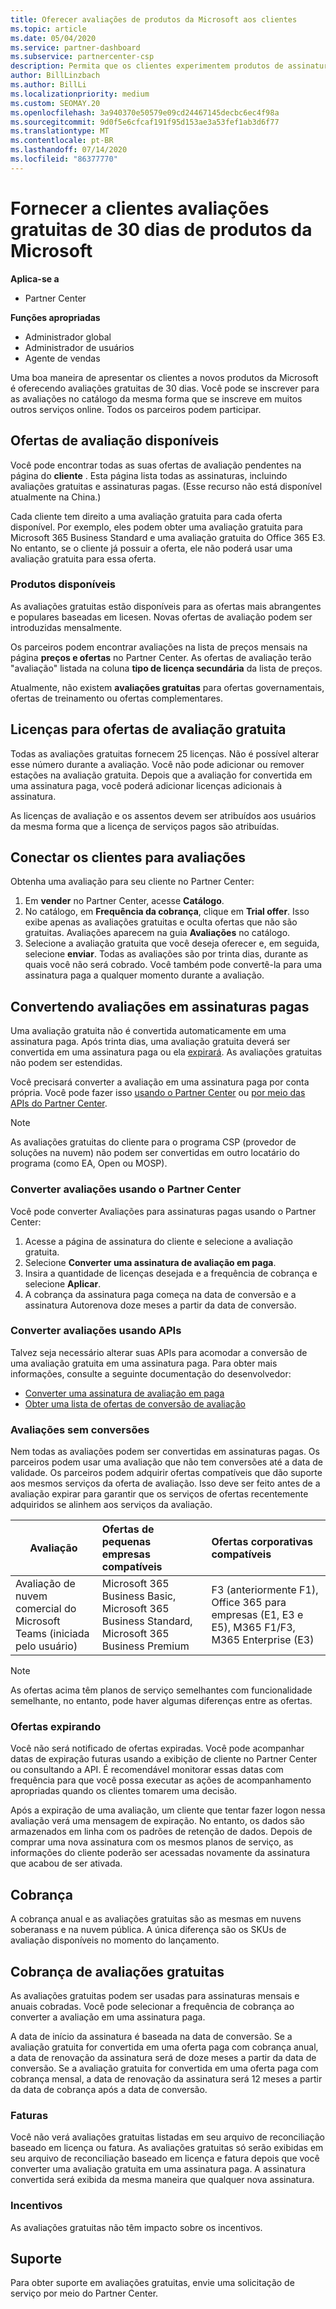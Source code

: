 ```yaml
---
title: Oferecer avaliações de produtos da Microsoft aos clientes
ms.topic: article
ms.date: 05/04/2020
ms.service: partner-dashboard
ms.subservice: partnercenter-csp
description: Permita que os clientes experimentem produtos de assinatura da Microsoft por 30 dias. Inscreva-se nessas avaliações gratuitas no catálogo, assim como muitas outras serviços online.
author: BillLinzbach
ms.author: BillLi
ms.localizationpriority: medium
ms.custom: SEOMAY.20
ms.openlocfilehash: 3a940370e50579e09cd24467145decbc6ec4f98a
ms.sourcegitcommit: 9d0f5e6cfcaf191f95d153ae3a53fef1ab3d6f77
ms.translationtype: MT
ms.contentlocale: pt-BR
ms.lasthandoff: 07/14/2020
ms.locfileid: "86377770"
---
```

# <a name="give-customers-30-day-free-trials-of-microsoft-products"></a>Fornecer a clientes avaliações gratuitas de 30 dias de produtos da Microsoft

**Aplica-se a**

- Partner Center

**Funções apropriadas**
-   Administrador global 
-   Administrador de usuários
-   Agente de vendas

Uma boa maneira de apresentar os clientes a novos produtos da Microsoft é oferecendo avaliações gratuitas de 30 dias. Você pode se inscrever para as avaliações no catálogo da mesma forma que se inscreve em muitos outros serviços online. Todos os parceiros podem participar.

## <a name="available-trial-offers"></a>Ofertas de avaliação disponíveis

Você pode encontrar todas as suas ofertas de avaliação pendentes na página do **cliente** . Esta página lista todas as assinaturas, incluindo avaliações gratuitas e assinaturas pagas. (Esse recurso não está disponível atualmente na China.)

Cada cliente tem direito a uma avaliação gratuita para cada oferta disponível. Por exemplo, eles podem obter uma avaliação gratuita para Microsoft 365 Business Standard e uma avaliação gratuita do Office 365 E3. No entanto, se o cliente já possuir a oferta, ele não poderá usar uma avaliação gratuita para essa oferta.

### <a name="available-products"></a>Produtos disponíveis

As avaliações gratuitas estão disponíveis para as ofertas mais abrangentes e populares baseadas em licesen. Novas ofertas de avaliação podem ser introduzidas mensalmente.

Os parceiros podem encontrar avaliações na lista de preços mensais na página **preços e ofertas** no Partner Center. As ofertas de avaliação terão "avaliação" listada na coluna **tipo de licença secundária** da lista de preços.

Atualmente, não existem **avaliações gratuitas** para ofertas governamentais, ofertas de treinamento ou ofertas complementares.

## <a name="licenses-for-free-trial-offers"></a>Licenças para ofertas de avaliação gratuita

Todas as avaliações gratuitas fornecem 25 licenças. Não é possível alterar esse número durante a avaliação. Você não pode adicionar ou remover estações na avaliação gratuita. Depois que a avaliação for convertida em uma assinatura paga, você poderá adicionar licenças adicionais à assinatura.

As licenças de avaliação e os assentos devem ser atribuídos aos usuários da mesma forma que a licença de serviços pagos são atribuídas.

## <a name="sign-customers-up-for-trials"></a>Conectar os clientes para avaliações

Obtenha uma avaliação para seu cliente no Partner Center:

1. Em **vender** no Partner Center, acesse **Catálogo**. 
2. No catálogo, em **Frequência da cobrança**, clique em **Trial offer**. Isso exibe apenas as avaliações gratuitas e oculta ofertas que não são gratuitas. Avaliações aparecem na guia **Avaliações** no catálogo.
3. Selecione a avaliação gratuita que você deseja oferecer e, em seguida, selecione **enviar**. Todas as avaliações são por trinta dias, durante as quais você não será cobrado. Você também pode convertê-la para uma assinatura paga a qualquer momento durante a avaliação.

## <a name="converting-trials-to-paid-subscriptions"></a>Convertendo avaliações em assinaturas pagas

Uma avaliação gratuita não é convertida automaticamente em uma assinatura paga. Após trinta dias, uma avaliação gratuita deverá ser convertida em uma assinatura paga ou ela [expirará](#expiring-offers). As avaliações gratuitas não podem ser estendidas.

Você precisará converter a avaliação em uma assinatura paga por conta própria. Você pode fazer isso [usando o Partner Center](#convert-trials-using-partner-center) ou [por meio das APIs do Partner Center](#convert-trials-using-apis).

> [!NOTE]
> As avaliações gratuitas do cliente para o programa CSP (provedor de soluções na nuvem) não podem ser convertidas em outro locatário do programa (como EA, Open ou MOSP).

### <a name="convert-trials-using-partner-center"></a>Converter avaliações usando o Partner Center

Você pode converter Avaliações para assinaturas pagas usando o Partner Center:

1. Acesse a página de assinatura do cliente e selecione a avaliação gratuita.
2. Selecione **Converter uma assinatura de avaliação em paga**.
3. Insira a quantidade de licenças desejada e a frequência de cobrança e selecione **Aplicar**.
4. A cobrança da assinatura paga começa na data de conversão e a assinatura Autorenova doze meses a partir da data de conversão. 

### <a name="convert-trials-using-apis"></a>Converter avaliações usando APIs

Talvez seja necessário alterar suas APIs para acomodar a conversão de uma avaliação gratuita em uma assinatura paga. Para obter mais informações, consulte a seguinte documentação do desenvolvedor:

- [Converter uma assinatura de avaliação em paga](https://docs.microsoft.com/partner-center/develop/convert-a-trial-subscription-to-paid)
- [Obter uma lista de ofertas de conversão de avaliação](https://docs.microsoft.com/partner-center/develop/get-a-list-of-trial-conversion-offers)

### <a name="trials-without-conversions"></a>Avaliações sem conversões

Nem todas as avaliações podem ser convertidas em assinaturas pagas. Os parceiros podem usar uma avaliação que não tem conversões até a data de validade. Os parceiros podem adquirir ofertas compatíveis que dão suporte aos mesmos serviços da oferta de avaliação.  Isso deve ser feito antes de a avaliação expirar para garantir que os serviços de ofertas recentemente adquiridos se alinhem aos serviços da avaliação. 

|**Avaliação**   |**Ofertas de pequenas empresas compatíveis**   |**Ofertas corporativas compatíveis**   |
|----------------------------|:---------------------------------|:------------------------------------------|
|Avaliação de nuvem comercial do Microsoft Teams (iniciada pelo usuário)   |Microsoft 365 Business Basic, Microsoft 365 Business Standard, Microsoft 365 Business Premium   | F3 (anteriormente F1), Office 365 para empresas (E1, E3 e E5), M365 F1/F3, M365 Enterprise (E3)   |

>[!NOTE]
>As ofertas acima têm planos de serviço semelhantes com funcionalidade semelhante, no entanto, pode haver algumas diferenças entre as ofertas.

### <a name="expiring-offers"></a>Ofertas expirando

Você não será notificado de ofertas expiradas. Você pode acompanhar datas de expiração futuras usando a exibição de cliente no Partner Center ou consultando a API. É recomendável monitorar essas datas com frequência para que você possa executar as ações de acompanhamento apropriadas quando os clientes tomarem uma decisão.

Após a expiração de uma avaliação, um cliente que tentar fazer logon nessa avaliação verá uma mensagem de expiração. No entanto, os dados são armazenados em linha com os padrões de retenção de dados. Depois de comprar uma nova assinatura com os mesmos planos de serviço, as informações do cliente poderão ser acessadas novamente da assinatura que acabou de ser ativada.

## <a name="billing"></a>Cobrança

A cobrança anual e as avaliações gratuitas são as mesmas em nuvens soberanass e na nuvem pública. A única diferença são os SKUs de avaliação disponíveis no momento do lançamento.

## <a name="billing-for-free-trials"></a>Cobrança de avaliações gratuitas

As avaliações gratuitas podem ser usadas para assinaturas mensais e anuais cobradas. Você pode selecionar a frequência de cobrança ao converter a avaliação em uma assinatura paga.

A data de início da assinatura é baseada na data de conversão. Se a avaliação gratuita for convertida em uma oferta paga com cobrança anual, a data de renovação da assinatura será de doze meses a partir da data de conversão. Se a avaliação gratuita for convertida em uma oferta paga com cobrança mensal, a data de renovação da assinatura será 12 meses a partir da data de cobrança após a data de conversão.

### <a name="invoices"></a>Faturas

Você não verá avaliações gratuitas listadas em seu arquivo de reconciliação baseado em licença ou fatura. As avaliações gratuitas só serão exibidas em seu arquivo de reconciliação baseado em licença e fatura depois que você converter uma avaliação gratuita em uma assinatura paga. A assinatura convertida será exibida da mesma maneira que qualquer nova assinatura.

### <a name="incentives"></a>Incentivos

As avaliações gratuitas não têm impacto sobre os incentivos.

## <a name="support"></a>Suporte

Para obter suporte em avaliações gratuitas, envie uma solicitação de serviço por meio do Partner Center.
